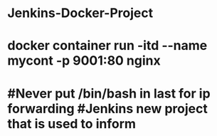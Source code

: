 # Jenkins-Docker-Project


<h1> docker container run -itd --name mycont -p 9001:80  nginx <h1>

#Never put /bin/bash in last for ip forwarding
#Jenkins new project that is used to inform
